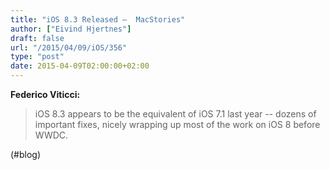 ```yaml
---
title: "iOS 8.3 Released –  MacStories"
author: ["Eivind Hjertnes"]
draft: false
url: "/2015/04/09/iOS/356"
type: "post"
date: 2015-04-09T02:00:00+02:00
---
```


**Federico Viticci:**

> iOS 8.3 appears to be the equivalent of iOS 7.1 last year -- dozens of
> important fixes, nicely wrapping up most of the work on iOS 8 before
> WWDC.

(#blog)
